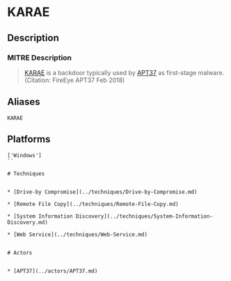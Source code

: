 
# KARAE

## Description

### MITRE Description

> [KARAE](https://attack.mitre.org/software/S0215) is a backdoor typically used by [APT37](https://attack.mitre.org/groups/G0067) as first-stage malware. (Citation: FireEye APT37 Feb 2018)

## Aliases

```
KARAE
```

## Platforms

```
['Windows']
``

# Techniques


* [Drive-by Compromise](../techniques/Drive-by-Compromise.md)

* [Remote File Copy](../techniques/Remote-File-Copy.md)
    
* [System Information Discovery](../techniques/System-Information-Discovery.md)
    
* [Web Service](../techniques/Web-Service.md)
    

# Actors


* [APT37](../actors/APT37.md)


